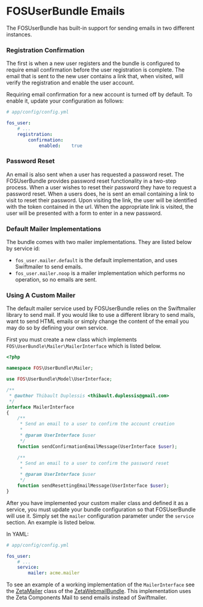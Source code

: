 FOSUserBundle Emails
====================

The FOSUserBundle has built-in support for sending emails in two different 
instances.

### Registration Confirmation

The first is when a new user registers and the bundle is configured 
to require email confirmation before the user registration is complete. 
The email that is sent to the new user contains a link that, when visited, 
will verify the registration and enable the user account.

Requiring email confirmation for a new account is turned off by default. 
To enable it, update your configuration as follows:

``` yaml
# app/config/config.yml

fos_user:
    # ...
    registration:
        confirmation:
            enabled:    true
```

### Password Reset

An email is also sent when a user has requested a password reset. The 
FOSUserBundle provides password reset functionality in a two-step process. 
When a user wishes to reset their password they have to request a password 
reset. When a users does, he is sent an email containing a link to visit to 
reset their password. Upon visiting the link, the user will be identified 
with the token contained in the url. When the appropriate link is visited, 
the user will be presented with a form to enter in a new password.

### Default Mailer Implementations

The bundle comes with two mailer implementations. They are listed below by 
service id:

- `fos_user.mailer.default` is the default implementation, and uses Swiftmailer to send emails.
- `fos_user.mailer.noop` is a mailer implementation which performs no operation, so no emails are sent.

### Using A Custom Mailer

The default mailer service used by FOSUserBundle relies on the Swiftmailer 
library to send mail. If you would like to use a different library to send 
mails, want to send HTML emails or simply change the content of the email you 
may do so by defining your own service.
 
First you must create a new class which implements `FOS\UserBundle\Mailer\MailerInterface` 
which is listed below.

``` php
<?php

namespace FOS\UserBundle\Mailer;

use FOS\UserBundle\Model\UserInterface;

/**
 * @author Thibault Duplessis <thibault.duplessis@gmail.com>
 */
interface MailerInterface
{
    /**
     * Send an email to a user to confirm the account creation
     *
     * @param UserInterface $user
     */
    function sendConfirmationEmailMessage(UserInterface $user);

    /**
     * Send an email to a user to confirm the password reset
     *
     * @param UserInterface $user
     */
    function sendResettingEmailMessage(UserInterface $user);
}
```

After you have implemented your custom mailer class and defined it as a service, 
you must update your bundle configuration so that FOSUserBundle will use it. 
Simply set the `mailer` configuration parameter under the `service` section. 
An example is listed below.

In YAML:

``` yaml
# app/config/config.yml

fos_user:
    # ...
    service:
        mailer: acme.mailer
```

To see an example of a working implementation of the `MailerInterface` see 
the [ZetaMailer](https://github.com/simplethings/ZetaWebmailBundle/blob/master/UserBundle/ZetaMailer.php) 
class of the [ZetaWebmailBundle](https://github.com/simplethings/ZetaWebmailBundle). 
This implementation uses the Zeta Components Mail to send emails instead of 
Swiftmailer.

